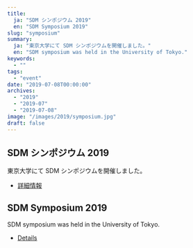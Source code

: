 ```yaml
---
title:
  ja: "SDM シンポジウム 2019"
  en: "SDM Symposium 2019"
slug: "symposium"
summary:
  ja: "東京大学にて SDM シンポジウムを開催しました。"
  en: "SDM symposium was held in the University of Tokyo."
keywords:
  - ""
tags:
  - "event"
date: "2019-07-08T00:00:00"
archives:
  - "2019"
  - "2019-07"
  - "2019-07-08"
image: "/images/2019/symposium.jpg"
draft: false
---
```


<!-- 日本語記事ここから -->
<section lang="ja" v-if="$context.locale === 'ja-jp'">

# SDM シンポジウム 2019

東京大学にて SDM シンポジウムを開催しました。

- [詳細情報](/legacies/symposium/2019/)

</section>
<!-- 日本語記事ここまで -->

<!-- English article start -->
<section lang="en" v-else>

# SDM Symposium 2019

SDM symposium was held in the University of Tokyo.

- [Details](/legacies/symposium/2019/)

</section>
<!-- English article end -->
